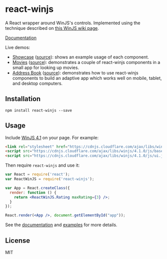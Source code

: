 # react-winjs

A React wrapper around WinJS's controls. Implemented using the technique described on [this WinJS wiki page](https://github.com/winjs/winjs/wiki/Using-WinJS-with-React).

[Documentation](https://github.com/winjs/react-winjs/wiki/Documentation)

Live demos:
  - [Showcase](http://winjs.github.io/react-winjs/examples/showcase/index.html) ([source](https://github.com/winjs/react-winjs/tree/master/examples/showcase)): shows an example usage of each component.
  - [Movies](http://winjs.github.io/react-winjs/examples/movies/index.html) ([source](https://github.com/winjs/react-winjs/tree/master/examples/movies)): demonstrates a couple of react-winjs components in a small app for looking up movies.
  - [Address Book](http://winjs.github.io/react-winjs/examples/address-book/index.html) ([source](https://github.com/winjs/react-winjs/tree/master/examples/address-book)): demonstrates how to use react-winjs components to build an adaptive app which works well on mobile, tablet, and desktop computers.

## Installation

```
npm install react-winjs --save
```

## Usage

Include [WinJS 4.1](http://try.buildwinjs.com/#get) on your page. For example:

```html
<link rel="stylesheet" href="https://cdnjs.cloudflare.com/ajax/libs/winjs/4.1.0/css/ui-dark.css" />
<script src="https://cdnjs.cloudflare.com/ajax/libs/winjs/4.1.0/js/base.js"></script>
<script src="https://cdnjs.cloudflare.com/ajax/libs/winjs/4.1.0/js/ui.js"></script>
```

Then require `react-winjs` and use it:

```jsx
var React = require('react');
var ReactWinJS = require('react-winjs');

var App = React.createClass({
  render: function () {
    return <ReactWinJS.Rating maxRating={3} />;
  }
});

React.render(<App />, document.getElementById("app"));
```

See the [documentation](https://github.com/winjs/react-winjs/wiki/Documentation) and [examples](https://github.com/winjs/react-winjs/tree/master/examples) for more details.

## License

MIT
